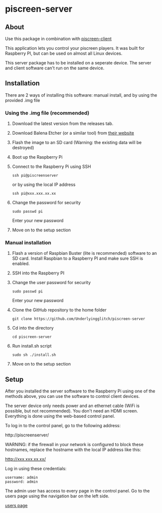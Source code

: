 # piscreen-server

## About
Use this package in combination with [piscreen-client](https://github.com/Underlyingglitch/piscreen-client)

This application lets you control your piscreen players. It was built for Raspberry PI, but can be used on almost all Linux devices.

This server package has to be installed on a seperate device. The server and client software can't run on the same device.

## Installation
There are 2 ways of installing this software: manual install, and by using the provided .img file

### Using the .img file (recommended)
1. Download the latest version from the releases tab.

2. Download Balena Etcher (or a similar tool) from [their website](https://www.balena.io/etcher/)

3. Flash the image to an SD card (Warning: the existing data will be destroyed)

4. Boot up the Raspberry Pi

5. Connect to the Raspberry Pi using SSH

   `ssh pi@piscreenserver`

   or by using the local IP address

   `ssh pi@xxx.xxx.xx.xx`

6. Change the password for security

   `sudo passwd pi`

   Enter your new password

7. Move on to the setup section

### Manual installation
1. Flash a version of Raspbian Buster (lite is recommended) software to an SD card. Install Raspbian to a Raspberry PI and make sure SSH is enabled.

2. SSH into the Raspberry PI

3. Change the user password for security

   `sudo passwd pi`

   Enter your new password

4. Clone the GitHub repository to the home folder

   `git clone https://github.com/Underlyingglitch/piscreen-server`

5. Cd into the directory

   `cd piscreen-server`

6. Run install.sh script

   `sudo sh ./install.sh`

7. Move on to the setup section

## Setup
After you installed the server software to the Raspberry Pi using one of the methods above, you can use the software to control client devices.

The server device only needs power and an ethernet cable (WiFi is possible, but not recommended). You don't need an HDMI screen. Everything is done using the web-based control panel.

To log in to the control panel, go to the following address:

http://piscreenserver/

WARNING: if the firewall in your network is configured to block these hostnames, replace the hostname with the local IP address like this:

http://xxx.xxx.xx.xx/

Log in using these credentials:

```
username: admin
password: admin
```

The admin user has access to every page in the control panel. Go to the users page using the navigation bar on the left side.

[users page](documentation/users.png)
